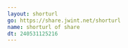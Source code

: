```yaml
---
layout: shorturl
go: https://share.jwint.net/shorturl
name: shorturl of share
dt: 240531125216
---
```

